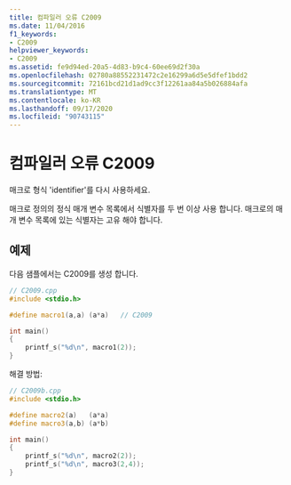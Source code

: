 ```yaml
---
title: 컴파일러 오류 C2009
ms.date: 11/04/2016
f1_keywords:
- C2009
helpviewer_keywords:
- C2009
ms.assetid: fe9d94ed-20a5-4d83-b9c4-60ee69d2f30a
ms.openlocfilehash: 02780a88552231472c2e16299a6d5e5dfef1bdd2
ms.sourcegitcommit: 72161bcd21d1ad9cc3f12261aa84a5b026884afa
ms.translationtype: MT
ms.contentlocale: ko-KR
ms.lasthandoff: 09/17/2020
ms.locfileid: "90743115"
---
```

# <a name="compiler-error-c2009"></a>컴파일러 오류 C2009

매크로 형식 'identifier'를 다시 사용하세요.

매크로 정의의 정식 매개 변수 목록에서 식별자를 두 번 이상 사용 합니다. 매크로의 매개 변수 목록에 있는 식별자는 고유 해야 합니다.

## <a name="examples"></a>예제

다음 샘플에서는 C2009를 생성 합니다.

```cpp
// C2009.cpp
#include <stdio.h>

#define macro1(a,a) (a*a)   // C2009

int main()
{
    printf_s("%d\n", macro1(2));
}
```

해결 방법:

```cpp
// C2009b.cpp
#include <stdio.h>

#define macro2(a)   (a*a)
#define macro3(a,b) (a*b)

int main()
{
    printf_s("%d\n", macro2(2));
    printf_s("%d\n", macro3(2,4));
}
```
